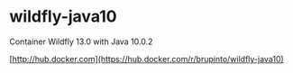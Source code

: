 # wildfly-java10
Container Wildfly 13.0 with Java 10.0.2


[http://hub.docker.com](https://hub.docker.com/r/brupinto/wildfly-java10)
